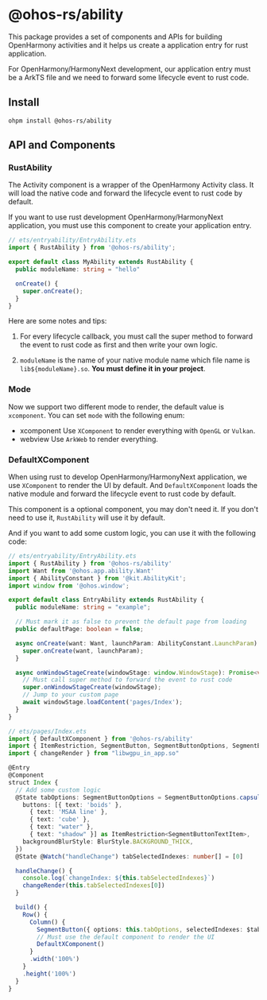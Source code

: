 # @ohos-rs/ability

This package provides a set of components and APIs for building OpenHarmony activities and it helps us create a application entry for rust application.

For OpenHarmony/HarmonyNext development, our application entry must be a ArkTS file and we need to forward some lifecycle event to rust code.

## Install

```
ohpm install @ohos-rs/ability
```

## API and Components

### RustAbility

The Activity component is a wrapper of the OpenHarmony Activity class. It will load the native code and forward the lifecycle event to rust code by default.

If you want to use rust development OpenHarmony/HarmonyNext application, you must use this component to create your application entry.

```ts
// ets/entryability/EntryAbility.ets
import { RustAbility } from '@ohos-rs/ability';

export default class MyAbility extends RustAbility {
  public moduleName: string = "hello"

  onCreate() {
    super.onCreate();
  }
}
```

Here are some notes and tips:

1. For every lifecycle callback, you must call the super method to forward the event to rust code as first and then write your own logic.

2. `moduleName` is the name of your native module name which file name is `lib${moduleName}.so`. **You must define it in your project**.

### Mode

Now we support two different mode to render, the default value is `xcomponent`. You can set `mode` with the following enum:

- xcomponent
  Use `XComponent` to render everything with `OpenGL` or `Vulkan`.
- webview
  Use `ArkWeb` to render everything.


### DefaultXComponent

When using rust to develop OpenHarmony/HarmonyNext application, we use `XComponent` to render the UI by default. And `DefaultXComponent` loads the native module and forward the lifecycle event to rust code by default.

This component is a optional component, you may don't need it. If you don't need to use it, `RustAbility` will use it by default.

And if you want to add some custom logic, you can use it with the following code:

```ts
// ets/entryability/EntryAbility.ets
import { RustAbility } from '@ohos-rs/ability'
import Want from '@ohos.app.ability.Want'
import { AbilityConstant } from '@kit.AbilityKit';
import window from '@ohos.window';

export default class EntryAbility extends RustAbility {
  public moduleName: string = "example";

  // Must mark it as false to prevent the default page from loading
  public defaultPage: boolean = false;

  async onCreate(want: Want, launchParam: AbilityConstant.LaunchParam): Promise<void> {
    super.onCreate(want, launchParam);
  }

  async onWindowStageCreate(windowStage: window.WindowStage): Promise<void> {
    // Must call super method to forward the event to rust code
    super.onWindowStageCreate(windowStage);
    // Jump to your custom page
    await windowStage.loadContent('pages/Index');
  }
}
```

```ts
// ets/pages/Index.ets
import { DefaultXComponent } from '@ohos-rs/ability'
import { ItemRestriction, SegmentButton, SegmentButtonOptions, SegmentButtonTextItem } from '@kit.ArkUI';
import { changeRender } from "libwgpu_in_app.so"

@Entry
@Component
struct Index {
  // Add some custom logic
  @State tabOptions: SegmentButtonOptions = SegmentButtonOptions.capsule({
    buttons: [{ text: 'boids' },
      { text: 'MSAA line' },
      { text: 'cube' },
      { text: "water" },
      { text: "shadow" }] as ItemRestriction<SegmentButtonTextItem>,
    backgroundBlurStyle: BlurStyle.BACKGROUND_THICK,
  })
  @State @Watch("handleChange") tabSelectedIndexes: number[] = [0]

  handleChange() {
    console.log(`changeIndex: ${this.tabSelectedIndexes}`)
    changeRender(this.tabSelectedIndexes[0])
  }

  build() {
    Row() {
      Column() {
        SegmentButton({ options: this.tabOptions, selectedIndexes: $tabSelectedIndexes })
        // Must use the default component to render the UI
        DefaultXComponent()
      }
      .width('100%')
    }
    .height('100%')
  }
}
```